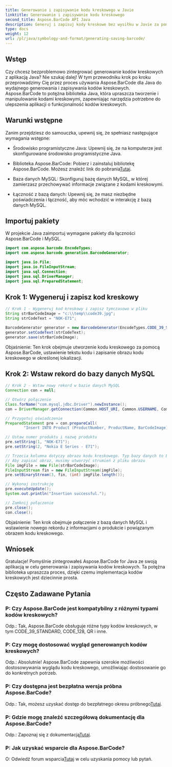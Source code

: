 ```yaml
---
title: Generowanie i zapisywanie kodu kreskowego w Javie
linktitle: Generowanie i zapisywanie kodu kreskowego
second_title: Aspose.BarCode API Java
description: Generuj i zapisuj kody kreskowe bez wysiłku w Javie za pomocą Aspose.BarCode. Bezproblemowo integruj, dostosowuj wygląd i ciesz się rozbudowaną obsługą kodów kreskowych.
type: docs
weight: 12
url: /pl/java/symbology-and-format/generating-saving-barcode/
---
```


## Wstęp

Czy chcesz bezproblemowo zintegrować generowanie kodów kreskowych z aplikacją Java? Nie szukaj dalej! W tym przewodniku krok po kroku przeprowadzimy Cię przez proces używania Aspose.BarCode dla Java do wydajnego generowania i zapisywania kodów kreskowych. Aspose.BarCode to potężna biblioteka Java, która upraszcza tworzenie i manipulowanie kodami kreskowymi, zapewniając narzędzia potrzebne do ulepszenia aplikacji o funkcjonalność kodów kreskowych.

## Warunki wstępne

Zanim przejdziesz do samouczka, upewnij się, że spełniasz następujące wymagania wstępne:

- Środowisko programistyczne Java: Upewnij się, że na komputerze jest skonfigurowane środowisko programistyczne Java.

- Biblioteka Aspose.BarCode: Pobierz i zainstaluj bibliotekę Aspose.BarCode. Możesz znaleźć link do pobrania[Tutaj](https://releases.aspose.com/barcode/java/).

- Baza danych MySQL: Skonfiguruj bazę danych MySQL, w której zamierzasz przechowywać informacje związane z kodami kreskowymi.

- Łączność z bazą danych: Upewnij się, że masz niezbędne poświadczenia i łączność, aby móc wchodzić w interakcję z bazą danych MySQL.

## Importuj pakiety

W projekcie Java zaimportuj wymagane pakiety dla łączności Aspose.BarCode i MySQL.

```java
import com.aspose.barcode.EncodeTypes;
import com.aspose.barcode.generation.BarcodeGenerator;

import java.io.File;
import java.io.FileInputStream;
import java.sql.Connection;
import java.sql.DriverManager;
import java.sql.PreparedStatement;
```

## Krok 1: Wygeneruj i zapisz kod kreskowy

```java
// Krok 1 - Wygeneruj kod kreskowy i zapisz tymczasowo w pliku
String strBarCodeImage = "c:\\temp\\code39.jpg";
String strCodeText = "NOK-E71";

BarcodeGenerator generator = new BarcodeGenerator(EncodeTypes.CODE_39_STANDARD);
generator.setCodeText(strCodeText);
generator.save(strBarCodeImage);
```

Objaśnienie: Ten krok obejmuje utworzenie kodu kreskowego za pomocą Aspose.BarCode, ustawienie tekstu kodu i zapisanie obrazu kodu kreskowego w określonej lokalizacji.

## Krok 2: Wstaw rekord do bazy danych MySQL

```java
// Krok 2 - Wstaw nowy rekord w bazie danych MySQL
Connection con = null;

// Otwórz połączenie
Class.forName("com.mysql.jdbc.Driver").newInstance();
con = DriverManager.getConnection(Common.HOST_URI, Common.USERNAME, Common.PASSWORD);

// Przygotuj oświadczenie
PreparedStatement pre = con.prepareCall(
        "Insert INTO Product (ProductNumber, ProductName, BarCodeImage) " + "VALUES (?, ?, ?) ");

// Ustaw numer produktu i nazwę produktu
pre.setString(1, "NOK-E71");
pre.setString(2, "Nokia E Series - E71");

// Trzecia kolumna dotyczy obrazu kodu kreskowego. Typ bazy danych to BLOB
// Aby zapisać obraz, musimy utworzyć strumień z pliku obrazu
File imgFile = new File(strBarCodeImage);
FileInputStream fin = new FileInputStream(imgFile);
pre.setBinaryStream(3, fin, (int) imgFile.length());

// Wykonaj instrukcję
pre.executeUpdate();
System.out.println("Insertion successful.");

// Zamknij połączenie
pre.close();
con.close();
```

Objaśnienie: Ten krok obejmuje połączenie z bazą danych MySQL i wstawienie nowego rekordu z informacjami o produkcie i powiązanym obrazem kodu kreskowego.

## Wniosek

Gratulacje! Pomyślnie zintegrowałeś Aspose.BarCode for Java ze swoją aplikacją w celu generowania i zapisywania kodów kreskowych. Ta potężna biblioteka upraszcza proces, dzięki czemu implementacja kodów kreskowych jest dziecinnie prosta.

## Często Zadawane Pytania

### P: Czy Aspose.BarCode jest kompatybilny z różnymi typami kodów kreskowych?
Odp.: Tak, Aspose.BarCode obsługuje różne typy kodów kreskowych, w tym CODE_39_STANDARD, CODE_128, QR i inne.

### P: Czy mogę dostosować wygląd generowanych kodów kreskowych?
Odp.: Absolutnie! Aspose.BarCode zapewnia szerokie możliwości dostosowywania wyglądu kodu kreskowego, umożliwiając dostosowanie go do konkretnych potrzeb.

### P: Czy dostępna jest bezpłatna wersja próbna Aspose.BarCode?
 Odp.: Tak, możesz uzyskać dostęp do bezpłatnego okresu próbnego[Tutaj](https://releases.aspose.com/).

### P: Gdzie mogę znaleźć szczegółową dokumentację dla Aspose.BarCode?
 Odp.: Zapoznaj się z dokumentacją[Tutaj](https://reference.aspose.com/barcode/java/).

### P: Jak uzyskać wsparcie dla Aspose.BarCode?
 O: Odwiedź forum wsparcia[Tutaj](https://forum.aspose.com/c/barcode/13) w celu uzyskania pomocy lub pytań.